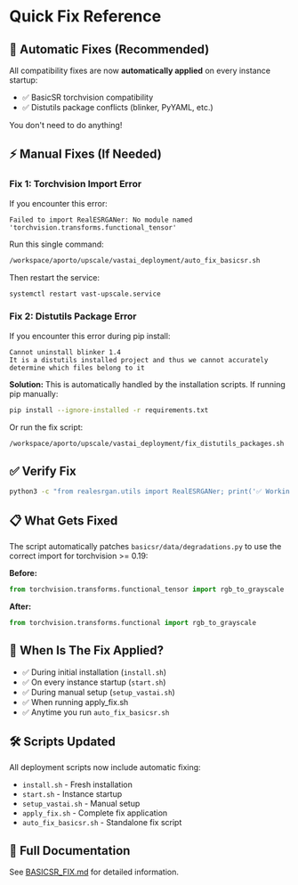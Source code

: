# Quick Fix Reference

## 🔧 Automatic Fixes (Recommended)

All compatibility fixes are now **automatically applied** on every instance startup:
- ✅ BasicSR torchvision compatibility
- ✅ Distutils package conflicts (blinker, PyYAML, etc.)

You don't need to do anything!

## ⚡ Manual Fixes (If Needed)

### Fix 1: Torchvision Import Error

If you encounter this error:
```
Failed to import RealESRGANer: No module named 'torchvision.transforms.functional_tensor'
```

Run this single command:
```bash
/workspace/aporto/upscale/vastai_deployment/auto_fix_basicsr.sh
```

Then restart the service:
```bash
systemctl restart vast-upscale.service
```

### Fix 2: Distutils Package Error

If you encounter this error during pip install:
```
Cannot uninstall blinker 1.4
It is a distutils installed project and thus we cannot accurately determine which files belong to it
```

**Solution:**
This is automatically handled by the installation scripts. If running pip manually:
```bash
pip install --ignore-installed -r requirements.txt
```

Or run the fix script:
```bash
/workspace/aporto/upscale/vastai_deployment/fix_distutils_packages.sh
```

## ✅ Verify Fix

```bash
python3 -c "from realesrgan.utils import RealESRGANer; print('✅ Working!')"
```

## 📋 What Gets Fixed

The script automatically patches `basicsr/data/degradations.py` to use the correct import for torchvision >= 0.19:

**Before:**
```python
from torchvision.transforms.functional_tensor import rgb_to_grayscale
```

**After:**
```python
from torchvision.transforms.functional import rgb_to_grayscale
```

## 🚀 When Is The Fix Applied?

- ✅ During initial installation (`install.sh`)
- ✅ On every instance startup (`start.sh`)
- ✅ During manual setup (`setup_vastai.sh`)
- ✅ When running apply_fix.sh
- ✅ Anytime you run `auto_fix_basicsr.sh`

## 🛠️ Scripts Updated

All deployment scripts now include automatic fixing:
- `install.sh` - Fresh installation
- `start.sh` - Instance startup
- `setup_vastai.sh` - Manual setup
- `apply_fix.sh` - Complete fix application
- `auto_fix_basicsr.sh` - Standalone fix script

## 📖 Full Documentation

See [BASICSR_FIX.md](BASICSR_FIX.md) for detailed information.
